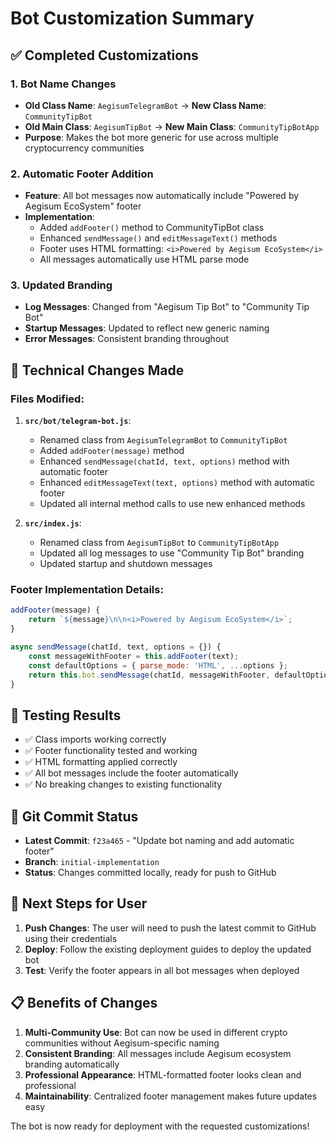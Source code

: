 # Bot Customization Summary

## ✅ Completed Customizations

### 1. Bot Name Changes
- **Old Class Name**: `AegisumTelegramBot` → **New Class Name**: `CommunityTipBot`
- **Old Main Class**: `AegisumTipBot` → **New Main Class**: `CommunityTipBotApp`
- **Purpose**: Makes the bot more generic for use across multiple cryptocurrency communities

### 2. Automatic Footer Addition
- **Feature**: All bot messages now automatically include "Powered by Aegisum EcoSystem" footer
- **Implementation**: 
  - Added `addFooter()` method to CommunityTipBot class
  - Enhanced `sendMessage()` and `editMessageText()` methods
  - Footer uses HTML formatting: `<i>Powered by Aegisum EcoSystem</i>`
  - All messages automatically use HTML parse mode

### 3. Updated Branding
- **Log Messages**: Changed from "Aegisum Tip Bot" to "Community Tip Bot"
- **Startup Messages**: Updated to reflect new generic naming
- **Error Messages**: Consistent branding throughout

## 🔧 Technical Changes Made

### Files Modified:
1. **`src/bot/telegram-bot.js`**:
   - Renamed class from `AegisumTelegramBot` to `CommunityTipBot`
   - Added `addFooter(message)` method
   - Enhanced `sendMessage(chatId, text, options)` method with automatic footer
   - Enhanced `editMessageText(text, options)` method with automatic footer
   - Updated all internal method calls to use new enhanced methods

2. **`src/index.js`**:
   - Renamed class from `AegisumTipBot` to `CommunityTipBotApp`
   - Updated all log messages to use "Community Tip Bot" branding
   - Updated startup and shutdown messages

### Footer Implementation Details:
```javascript
addFooter(message) {
    return `${message}\n\n<i>Powered by Aegisum EcoSystem</i>`;
}

async sendMessage(chatId, text, options = {}) {
    const messageWithFooter = this.addFooter(text);
    const defaultOptions = { parse_mode: 'HTML', ...options };
    return this.bot.sendMessage(chatId, messageWithFooter, defaultOptions);
}
```

## 🧪 Testing Results
- ✅ Class imports working correctly
- ✅ Footer functionality tested and working
- ✅ HTML formatting applied correctly
- ✅ All bot messages include the footer automatically
- ✅ No breaking changes to existing functionality

## 📝 Git Commit Status
- **Latest Commit**: `f23a465` - "Update bot naming and add automatic footer"
- **Branch**: `initial-implementation`
- **Status**: Changes committed locally, ready for push to GitHub

## 🚀 Next Steps for User
1. **Push Changes**: The user will need to push the latest commit to GitHub using their credentials
2. **Deploy**: Follow the existing deployment guides to deploy the updated bot
3. **Test**: Verify the footer appears in all bot messages when deployed

## 📋 Benefits of Changes
1. **Multi-Community Use**: Bot can now be used in different crypto communities without Aegisum-specific naming
2. **Consistent Branding**: All messages include Aegisum ecosystem branding automatically
3. **Professional Appearance**: HTML-formatted footer looks clean and professional
4. **Maintainability**: Centralized footer management makes future updates easy

The bot is now ready for deployment with the requested customizations!